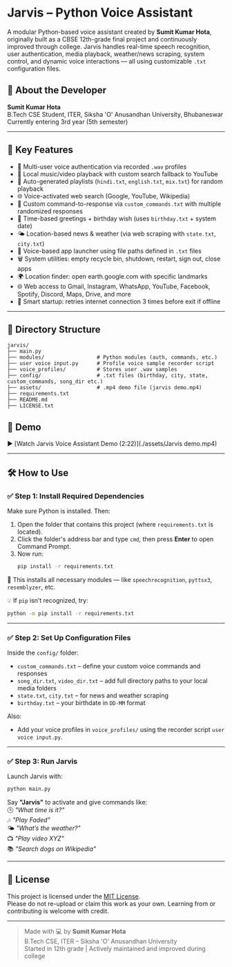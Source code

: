 # Jarvis – Python Voice Assistant

A modular Python-based voice assistant created by **Sumit Kumar Hota**, originally built as a CBSE 12th-grade final project and continuously improved through college. Jarvis handles real-time speech recognition, user authentication, media playback, weather/news scraping, system control, and dynamic voice interactions — all using customizable `.txt` configuration files.

## 👤 About the Developer

**Sumit Kumar Hota**  
B.Tech CSE Student, ITER, Siksha 'O' Anusandhan University, Bhubaneswar  
Currently entering 3rd year (5th semester)  

---

## 🚀 Key Features

- 🔐 Multi-user voice authentication via recorded `.wav` profiles
- 🎵 Local music/video playback with custom search fallback to YouTube
- 📁 Auto-generated playlists (`hindi.txt`, `english.txt`, `mix.txt`) for random playback
- 🌐 Voice-activated web search (Google, YouTube, Wikipedia)
- 💬 Custom command-to-response via `custom_commands.txt` with multiple randomized responses
- 📅 Time-based greetings + birthday wish (uses `birthday.txt` + system date)
- 🌤️ Location-based news & weather (via web scraping with `state.txt`, `city.txt`)
- 📂 Voice-based app launcher using file paths defined in `.txt` files
- 🗑️ System utilities: empty recycle bin, shutdown, restart, sign out, close apps
- 🌍 Location finder: open earth.google.com with specific landmarks
- 🌐 Web access to Gmail, Instagram, WhatsApp, YouTube, Facebook, Spotify, Discord, Maps, Drive, and more
- 📡 Smart startup: retries internet connection 3 times before exit if offline

---

## 📁 Directory Structure

```
jarvis/
├── main.py
├── modules/                 # Python modules (auth, commands, etc.)
├── user voice input.py      # Profile voice sample recorder script
├── voice_profiles/          # Stores user .wav samples
├── config/                  # .txt files (birthday, city, state, custom_commands, song_dir etc.) 
├── assets/                  # .mp4 demo file (jarvis demo.mp4)  
├── requirements.txt
├── README.md
├── LICENSE.txt
```

## 🎥 Demo

▶️ [Watch Jarvis Voice Assistant Demo (2:22)](./assets/Jarvis demo.mp4)

---

## 🛠️ How to Use

### ✅ Step 1: Install Required Dependencies

Make sure Python is installed. Then:

1. Open the folder that contains this project (where `requirements.txt` is located).
2. Click the folder's address bar and type `cmd`, then press **Enter** to open Command Prompt.
3. Now run:
   ```bash
   pip install -r requirements.txt
   ```

📌 This installs all necessary modules — like `speechrecognition`, `pyttsx3`, `resemblyzer`, etc.

💡 If `pip` isn’t recognized, try:
```bash
python -m pip install -r requirements.txt
```

---

### ✅ Step 2: Set Up Configuration Files

Inside the `config/` folder:

- `custom_commands.txt` – define your custom voice commands and responses
- `song_dir.txt`, `video_dir.txt` – add full directory paths to your local media folders
- `state.txt`, `city.txt` – for news and weather scraping
- `birthday.txt` – your birthdate in `DD-MM` format

Also:
- Add your voice profiles in `voice_profiles/` using the recorder script `user voice input.py`.

---

### ✅ Step 3: Run Jarvis

Launch Jarvis with:
```bash
python main.py
```

Say **"Jarvis"** to activate and give commands like:  
🕒 *"What time is it?"*  
🎶 *"Play Faded"*  
🌤️ *"What’s the weather?"*  
📺 *"Play video XYZ"*  
📚 *"Search dogs on Wikipedia"*

---

## 📄 License

This project is licensed under the [MIT License](LICENSE).  
Please do not re-upload or claim this work as your own. Learning from or contributing is welcome with credit.

---

> Made with 💻 by **Sumit Kumar Hota**  
> B.Tech CSE, ITER – Siksha 'O' Anusandhan University  
> Started in 12th grade | Actively maintained and improved during college
